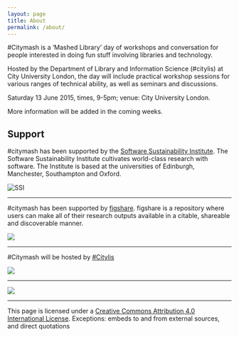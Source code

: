 ```yaml
---
layout: page
title: About
permalink: /about/
---
```


\#Citymash is a ‘Mashed Library’ day of workshops and conversation for people interested in doing fun stuff involving libraries and technology.

Hosted by the Department of Library and Information Science (#citylis) at City University London, the day will include practical workshop sessions for various ranges of technical ability, as well as seminars and discussions.

Saturday 13 June 2015, times, 9-5pm; venue: City University London.

More information will be added in the coming weeks.

## Support 

\#citymash has been supported by the [Software Sustainability Institute](http://www.software.ac.uk/). The Software Sustainability Institute cultivates world-class research with software. The Institute is based at the universities of Edinburgh, Manchester, Southampton and Oxford.

![SSI](http://www.software.ac.uk/attach/SSILogo4Citations.png "ssi")

---

\#citymash has been supported by [figshare](http://figshare.com/). figshare is a repository where users can make all of their research outputs available in a citable, shareable and discoverable manner. 

![](http://previews.figshare.com/1863545/preview_1863545.jpg)

---

\#Citymash will be hosted by [\#Citylis](http://www.city.ac.uk/department-library-information-science/information-studies-scheme)

![](https://epriego.files.wordpress.com/2014/12/2013-02-13-19-28-46.jpg?w=300&h=225)

---

![](http://ninefeettall.com/wp-content/uploads/2014/05/City-University-Logo.jpg)

---
This page is licensed under a [Creative Commons Attribution 4.0 International License](http://creativecommons.org/licenses/by/4.0/). Exceptions: embeds to and from external sources, and direct quotations
